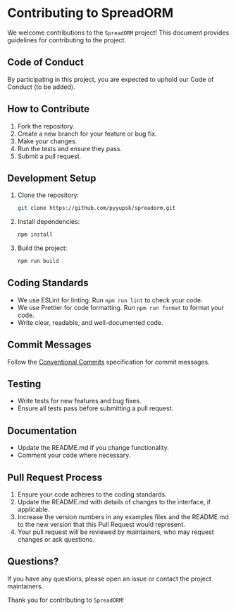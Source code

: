 # Contributing to SpreadORM

We welcome contributions to the `SpreadORM` project! This document provides guidelines for contributing to the project.

## Code of Conduct

By participating in this project, you are expected to uphold our Code of Conduct (to be added).

## How to Contribute

1. Fork the repository.
2. Create a new branch for your feature or bug fix.
3. Make your changes.
4. Run the tests and ensure they pass.
5. Submit a pull request.

## Development Setup

1. Clone the repository:
   ```bash
   git clone https://github.com/pyyupsk/spreadorm.git
   ```
2. Install dependencies:
   ```bash
   npm install
   ```
3. Build the project:
   ```bash
   npm run build
   ```

## Coding Standards

- We use ESLint for linting. Run `npm run lint` to check your code.
- We use Prettier for code formatting. Run `npm run format` to format your code.
- Write clear, readable, and well-documented code.

## Commit Messages

Follow the [Conventional Commits](https://www.conventionalcommits.org/) specification for commit messages.

## Testing

- Write tests for new features and bug fixes.
- Ensure all tests pass before submitting a pull request.

## Documentation

- Update the README.md if you change functionality.
- Comment your code where necessary.

## Pull Request Process

1. Ensure your code adheres to the coding standards.
2. Update the README.md with details of changes to the interface, if applicable.
3. Increase the version numbers in any examples files and the README.md to the new version that this Pull Request would represent.
4. Your pull request will be reviewed by maintainers, who may request changes or ask questions.

## Questions?

If you have any questions, please open an issue or contact the project maintainers.

Thank you for contributing to `SpreadORM`!
